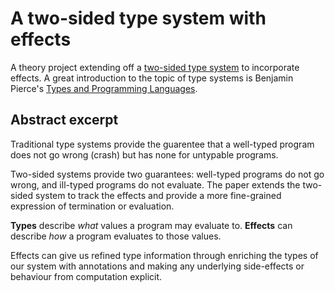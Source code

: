# A two-sided type system with effects

A theory project extending off a [two-sided type system](https://arxiv.org/abs/2307.06928) to incorporate effects. A great introduction to the topic of type systems is Benjamin Pierce's [Types and Programming Languages](https://mitpress.mit.edu/9780262162098/types-and-programming-languages/).

## Abstract excerpt

Traditional type systems provide the guarentee that a well-typed program does not go wrong (crash) but has none for untypable programs.

Two-sided systems provide two guarantees: well-typed programs do not go wrong, and ill-typed programs do not evaluate. The paper extends the two-sided system to track the effects and provide a more fine-grained expression of termination or evaluation.

**Types** describe _what_ values a program may evaluate to. **Effects** can describe _how_ a program evaluates to those values.

Effects can give us refined type information through enriching the types of our system with annotations and making any underlying side-effects or behaviour from computation explicit.
